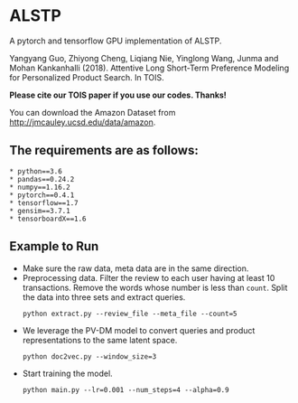 # ALSTP

A pytorch and tensorflow GPU implementation of ALSTP.

Yangyang Guo, Zhiyong Cheng, Liqiang Nie, Yinglong Wang, Junma and Mohan Kankanhalli (2018). Attentive Long Short-Term Preference Modeling for Personalized Product Search. In TOIS.

**Please cite our TOIS paper if you use our codes. Thanks!**


You can download the Amazon Dataset from http://jmcauley.ucsd.edu/data/amazon.

## The requirements are as follows:
	* python==3.6
	* pandas==0.24.2
	* numpy==1.16.2
	* pytorch==0.4.1
	* tensorflow==1.7
	* gensim==3.7.1
	* tensorboardX==1.6

## Example to Run
* Make sure the raw data, meta data are in the same direction.
* Preprocessing data. Filter the review to each user having at least 10 transactions. Remove the words whose number is less than ```count```. Split the data into three sets and extract queries.
   ```
   python extract.py --review_file --meta_file --count=5
   ```
* We leverage the PV-DM model to convert queries and product representations to the same latent space.
   ```
   python doc2vec.py --window_size=3
   ```
* Start training the model. 
   ```
   python main.py --lr=0.001 --num_steps=4 --alpha=0.9
   ```
